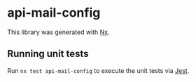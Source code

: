 # api-mail-config

This library was generated with [Nx](https://nx.dev).

## Running unit tests

Run `nx test api-mail-config` to execute the unit tests via [Jest](https://jestjs.io).
